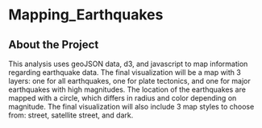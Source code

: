 # Mapping_Earthquakes

## About the Project

This analysis uses geoJSON data, d3, and javascript to map information regarding earthquake data.  The final visualization will be a map with 3 layers: one for all earthquakes, one for plate tectonics, and one for major earthquakes with high magnitudes.  The location of the earthquakes are mapped with a circle, which differs in radius and color depending on magnitude.  The final visualization will also include 3 map styles to choose from: street, satellite street, and dark.

